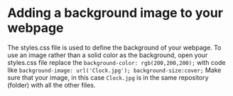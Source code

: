# Adding a background image to your webpage
The styles.css file is used to define the background of your webpage. To use an image rather than a solid color as the background, open your styles.css file replace the `background-color: rgb(200,200,200);` with code like `background-image: url('Clock.jpg'); background-size:cover;` Make sure that your image, in this case `Clock.jpg` is in the same repository (folder) with all the other files.
